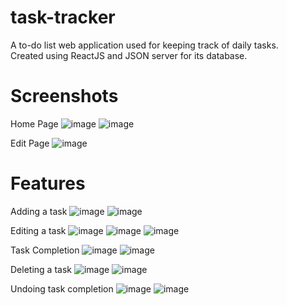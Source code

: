 # task-tracker
A to-do list web application used for keeping track of daily tasks. <br>
Created using ReactJS and JSON server for its database.

# Screenshots
Home Page
![image](https://user-images.githubusercontent.com/46513334/157322746-a2cc557c-3302-4bf4-8221-238ac0e223db.png)
![image](https://user-images.githubusercontent.com/46513334/157322758-1a83bcbf-e768-4140-bf3f-6630f326009c.png)

Edit Page
![image](https://user-images.githubusercontent.com/46513334/157322886-c7aa5d15-23c7-48a3-8235-849ed7c204b8.png)

# Features

Adding a task
![image](https://user-images.githubusercontent.com/46513334/157323328-5340b60e-6363-4420-8f77-9ea2332dac17.png)
![image](https://user-images.githubusercontent.com/46513334/157323359-6a9b34e1-eaad-410d-a698-da0e3edd28f2.png)

Editing a task
![image](https://user-images.githubusercontent.com/46513334/157323456-2f02ad8a-46cf-423e-aac6-c6d1bf0ba13d.png)
![image](https://user-images.githubusercontent.com/46513334/157323536-8f384998-3237-4324-b43f-39af803d0066.png)
![image](https://user-images.githubusercontent.com/46513334/157323557-fd0397ae-a03a-4adc-99d4-a3a8a5d647d5.png)

Task Completion
![image](https://user-images.githubusercontent.com/46513334/157323638-04128dc9-d146-4281-ba9c-da81bbe754e8.png)
![image](https://user-images.githubusercontent.com/46513334/157323649-c961ea2a-835b-44a4-acfb-4b579fcd54aa.png)

Deleting a task
![image](https://user-images.githubusercontent.com/46513334/157323778-8303cee2-2141-4a1b-bba9-3d24c14cb251.png)
![image](https://user-images.githubusercontent.com/46513334/157323801-37c5f05f-d481-462d-b527-7472829961e5.png)

Undoing task completion
![image](https://user-images.githubusercontent.com/46513334/157323858-5dcc1883-af4f-45a8-bbaf-1428908c3a24.png)
![image](https://user-images.githubusercontent.com/46513334/157323874-5566ffba-8b45-467d-bb5f-91ef4c2c4498.png)


